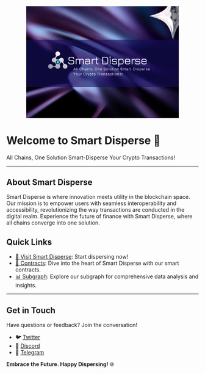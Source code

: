 <div align="center">
  <img src="https://github.com/Smart-Disperse/.github/blob/main/Smart-Disperse%20Git%20hub%20Cover.png" alt="SmartDisperse Logo" width="400">
</div>

# Welcome to Smart Disperse 🚀

All Chains, One Solution
Smart-Disperse Your Crypto Transactions!

---

## About Smart Disperse

Smart Disperse is where innovation meets utility in the blockchain space. Our mission is to empower users with seamless interoperability and accessibility, revolutionizing the way transactions are conducted in the digital realm. Experience the future of finance with Smart Disperse, where all chains converge into one solution.

## Quick Links

- [🔗 Visit Smart Disperse](https://smartdisperse.xyz): Start dispersing now!
- [📜 Contracts](https://github.com/Smart-Disperse/Smartdisperse-Smartcontracts-kit): Dive into the heart of Smart Disperse with our smart contracts.
- [📊 Subgraph](https://github.com/Smart-Disperse/SmartDisperse-subgraphs): Explore our subgraph for comprehensive data analysis and insights.

---

## Get in Touch

Have questions or feedback? Join the conversation!

- 🐦 [Twitter](https://twitter.com/Smart_Disperse)
- 💬 [Discord](https://discord.gg/2vhyac9226)
- 📣 [Telegram](https://t.me/smartdisperse)

**Embrace the Future. Happy Dispersing!** 🌐
